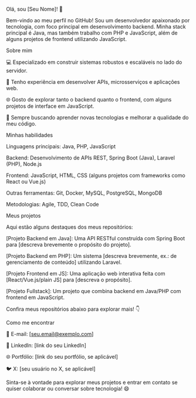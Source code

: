 Olá, sou [Seu Nome]! 👋

Bem-vindo ao meu perfil no GitHub! Sou um desenvolvedor apaixonado por tecnologia, com foco principal em desenvolvimento backend. Minha stack principal é Java, mas também trabalho com PHP e JavaScript, além de alguns projetos de frontend utilizando JavaScript.

Sobre mim





💻 Especializado em construir sistemas robustos e escaláveis no lado do servidor.



🚀 Tenho experiência em desenvolver APIs, microsserviços e aplicações web.



🌐 Gosto de explorar tanto o backend quanto o frontend, com alguns projetos de interface em JavaScript.



🎯 Sempre buscando aprender novas tecnologias e melhorar a qualidade do meu código.

Minhas habilidades





Linguagens principais: Java, PHP, JavaScript



Backend: Desenvolvimento de APIs REST, Spring Boot (Java), Laravel (PHP), Node.js



Frontend: JavaScript, HTML, CSS (alguns projetos com frameworks como React ou Vue.js)



Outras ferramentas: Git, Docker, MySQL, PostgreSQL, MongoDB



Metodologias: Agile, TDD, Clean Code

Meus projetos

Aqui estão alguns destaques dos meus repositórios:





[Projeto Backend em Java]: Uma API RESTful construída com Spring Boot para [descreva brevemente o propósito do projeto].



[Projeto Backend em PHP]: Um sistema [descreva brevemente, ex.: de gerenciamento de conteúdo] utilizando Laravel.



[Projeto Frontend em JS]: Uma aplicação web interativa feita com [React/Vue.js/plain JS] para [descreva o propósito].



[Projeto Fullstack]: Um projeto que combina backend em Java/PHP com frontend em JavaScript.

Confira meus repositórios abaixo para explorar mais! 👇

Como me encontrar





📧 E-mail: [seu.email@exemplo.com]



💼 LinkedIn: [link do seu LinkedIn]



🌐 Portfólio: [link do seu portfólio, se aplicável]



🐦 X: [seu usuário no X, se aplicável]

Sinta-se à vontade para explorar meus projetos e entrar em contato se quiser colaborar ou conversar sobre tecnologia! 😄
